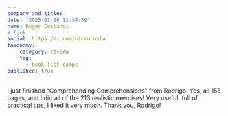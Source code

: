```yaml
---
company_and_title: 
date: "2025-01-18 11:34:59"
name: Roger Costandi
# link:
social: https://x.com/nicrocosta
taxonomy:
    category: review
    tag:
      - book-list-comps
published: true
---
```


I just finished “Comprehending Comprehensions” from Rodrigo.
Yes, all 155 pages, and I did all of the 213 realistic exercises! Very useful, full of practical tips, I liked it very much. Thank you, Rodrigo!
